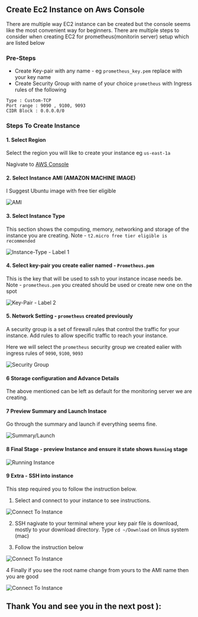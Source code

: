 ## Create Ec2 Instance on Aws Console
There are multiple way EC2 instance can be created but the console seems like the most convenient way for beginners. There are multiple steps to consider when creating EC2 for prometheus(monitorin server) setup which are listed below


### Pre-Steps
* Create Key-pair with any name - eg `prometheus_key.pem` replace with your key name
* Create Security Group with name of your choice `prometheus` with Ingress rules of the following
```
Type : Custom-TCP
Port range : 9090 , 9100, 9093
CIDR Block : 0.0.0.0/0

```

### Steps To Create Instance
#### 1. Select Region 
Select the region you will like to create your instance eg `us-east-1a`

Nagivate to [AWS Console](https://us-east-1.console.aws.amazon.com/ec2/home?region=us-east-1#LaunchInstances:)

#### 2. Select Instance AMI (AMAZON MACHINE IMAGE)
I Suggest Ubuntu image with free tier eligible

![AMI](image/AMI-image.png)


#### 3. Select Instance Type 
This section shows the computing, memory, networking and storage of the instance you are creating.
Note - `t2.micro free tier eligible is recommended`

![Instance-Type - Label 1](image/instance_type.png)


#### 4. Select key-pair you create ealier named - `Prometheus.pem`
This is the key that will be used to ssh to your instance incase needs be.
Note - `prometheus.pem` you created should be used or create new one on the spot

![Key-Pair - Label 2](image/instance_type.png)


#### 5. Network Setting - `prometheus` created previously
A security group is a set of firewall rules that control the traffic for your instance. Add rules to allow specific traffic to reach your instance. 
 
Here we will select the `prometheus` security group we created ealier with ingress rules of `9090`, `9100`, `9093`

![Security Group](image/network_setting.png)


#### 6 Storage configuration and Advance Details
The above mentioned can be left as default for the monitoring server we are creating.


#### 7 Preview Summary and Launch Instace
Go through the summary and launch if everything seems fine.

![Summary/Launch](image/instance_summary.png)


#### 8 Final Stage - preview Instance and ensure it state shows `Running` stage
![Running Instance](image/Running_instance.png)

#### 9 Extra - SSH into instance
This step required you to follow the instruction below.
1. Select and connect to your instance to see instructions.

![Connect To Instance](image/ssh_instance_1.png)


2. SSH nagivate to your terminal where your key pair file is download, mostly to your download directory.
Type `cd ~/Download` on linus system (mac)

3. Follow the instruction below 

![Connect To Instance](image/ssh_instance_2.png)


4 Finally 
if you see the root name change from yours to the AMI name then you are good

![Connect To Instance](image/ssh_3.png)



## Thank You and see you in the next post ):